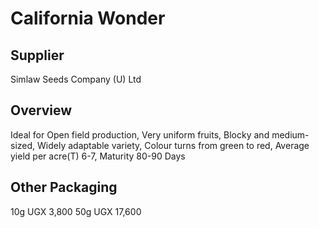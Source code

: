 # California Wonder

## Supplier
Simlaw Seeds Company (U) Ltd

## Overview
Ideal for Open field production, Very uniform fruits, Blocky and medium-sized, Widely adaptable variety, Colour turns from green to red, Average yield per acre(T) 6-7, Maturity 80-90 Days

## Other Packaging
10g UGX 3,800
50g UGX 17,600

